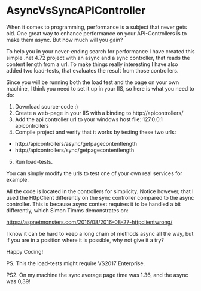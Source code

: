 # AsyncVsSyncAPIController

When it comes to programming, performance is a subject that never gets old. One great way to enhance performance on your API-Controllers is to make them async. But how much will you gain? 

To help you in your never-ending search for performance I have created this simple .net 4.72 project with an async and a sync controller, that reads the content length from a url. To make things really interesting I have also added two load-tests, that evaluates the result from those controllers. 

Since you will be running both the load test and the page on your own machine, I think you need to set it up in your IIS, so here is what you need to do:

1.	Download source-code :)
2.	Create a web-page in your IIS with a binding to http://apicontrollers/
3.	Add the api controller url to your windows host file: 
127.0.0.1		apicontrollers
4.	Compile project and verify that it works by testing these two urls:
* http://apicontrollers/async/getpagecontentlength
* http://apicontrollers/sync/getpagecontentlength
5.	Run load-tests.

You can simply modify the urls to test one of your own real services for example. 

All the code is located in the controllers for simplicity. Notice however, that I used the HttpClient differently on the sync controller compared to the async controller. This is because async context requires it to be handled a bit differently, which Simon Timms demonstrates on: 

https://aspnetmonsters.com/2016/08/2016-08-27-httpclientwrong/

I know it can be hard to keep a long chain of methods async all the way, but if you are in a position where it is possible, why not give it a try?

Happy Coding!

PS. This the load-tests might require VS2017 Enterprise.

PS2. On my machine the sync average page time was 1.36, and the async was 0,39!

